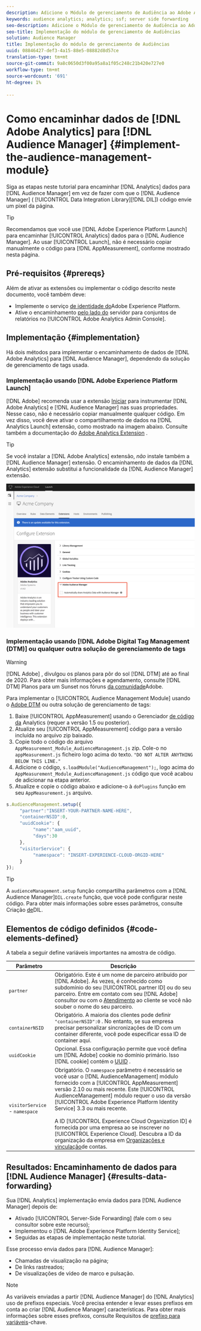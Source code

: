 ```yaml
---
description: Adicione o Módulo de gerenciamento de Audiência ao Adobe Analytics AppMeasurement para encaminhar os dados do Analytics para o Audience Manager, em vez de fazer com que o código da Biblioteca de integração de dados do Audience Manager (DIL) envie um pixel da página.
keywords: audience analytics; analytics; ssf; server side forwarding
seo-description: Adicione o Módulo de gerenciamento de Audiência ao Adobe Analytics AppMeasurement para encaminhar os dados do Analytics para o Audience Manager, em vez de fazer com que o código da Biblioteca de integração de dados do Audience Manager (DIL) envie um pixel da página.
seo-title: Implementação do módulo de gerenciamento de Audiências
solution: Audience Manager
title: Implementação do módulo de gerenciamento de Audiências
uuid: 08846427-def3-4a15-88e5-08882d8d57ce
translation-type: tm+mt
source-git-commit: 9a8c0650d3f00a95a8a1f05c248c21b420e727e0
workflow-type: tm+mt
source-wordcount: '691'
ht-degree: 1%

---
```



# Como encaminhar dados de [!DNL Adobe Analytics] para [!DNL Audience Manager] {#implement-the-audience-management-module}

Siga as etapas neste tutorial para encaminhar [!DNL Analytics] dados para [!DNL Audience Manager] em vez de fazer com que o [!DNL Audience Manager] ( [!UICONTROL Data Integration Library][!DNL DIL]) código envie um pixel da página.

>[!TIP]
>
>Recomendamos que você use [!DNL Adobe Experience Platform Launch] para encaminhar [!UICONTROL Analytics] dados para o [!DNL Audience Manager]. Ao usar [!UICONTROL Launch], não é necessário copiar manualmente o código para [!DNL AppMeasurement], conforme mostrado nesta página.

## Pré-requisitos {#prereqs}

Além de ativar as extensões ou implementar o código descrito neste documento, você também deve:

* Implemente o serviço [de identidade do](https://docs.adobe.com/content/help/en/id-service/using/home.html)Adobe Experience Platform.
* Ative o encaminhamento [pelo lado do](https://docs.adobe.com/help/en/analytics/admin/admin-tools/server-side-forwarding/ssf.html) servidor para conjuntos de relatórios no [!UICONTROL Adobe Analytics Admin Console].

## Implementação {#implementation}

Há dois métodos para implementar o encaminhamento de dados de [!DNL Adobe Analytics] para [!DNL Audience Manager], dependendo da solução de gerenciamento de tags usada.

### Implementação usando [!DNL Adobe Experience Platform Launch]

[!DNL Adobe] recomenda usar a extensão [Iniciar](https://docs.adobe.com/content/help/en/launch/using/overview.html) para instrumentar [!DNL Adobe Analytics] e [!DNL Audience Manager] nas suas propriedades. Nesse caso, não é necessário copiar manualmente qualquer código. Em vez disso, você deve ativar o compartilhamento de dados na [!DNL Analytics Launch] extensão, como mostrado na imagem abaixo. Consulte também a documentação do [Adobe Analytics Extension](https://docs.adobe.com/content/help/en/launch/using/extensions-ref/adobe-extension/analytics-extension/overview.html#adobe-audience-manager) .

>[!TIP]
>
>Se você instalar a [!DNL Adobe Analytics] extensão, *não* instale também a [!DNL Audience Manager] extensão. O encaminhamento de dados da [!DNL Analytics] extensão substitui a funcionalidade da [!DNL Audience Manager] extensão.

![Como ativar o compartilhamento de dados da extensão do Adobe Analytics para o Audience Manager](/help/using/integration/assets/analytics-to-aam.png)

### Implementação usando [!DNL Adobe Digital Tag Management (DTM)] ou qualquer outra solução de gerenciamento de tags

>[!WARNING]
>
>[!DNL Adobe] , divulgou os planos para pôr do sol [!DNL DTM] até ao final de 2020. Para obter mais informações e agendamento, consulte [!DNL DTM] Planos para um Sunset nos fóruns [da comunidade](https://forums.adobe.com/community/experience-cloud/platform/launch/blog/2018/10/05/dtm-plans-for-a-sunset)Adobe.

Para implementar o [!UICONTROL Audience Management Module] usando o [Adobe DTM](https://docs.adobe.com/content/help/en/dtm/using/dtm-home.html) ou outra solução de gerenciamento de tags:

1. Baixe [!UICONTROL AppMeasurement] usando o Gerenciador [de código da](https://docs.adobe.com/content/help/en/analytics/admin/admin-tools/code-manager-admin.html) Analytics (requer a versão 1.5 ou posterior).
1. Atualize seu [!UICONTROL AppMeasurement] código para a versão incluída no arquivo zip baixado.
1. Copie todo o código do arquivo `AppMeasurement_Module_AudienceManagement.js` zip. Cole-o no `appMeasurement.js` ficheiro logo acima do texto. `"DO NOT ALTER ANYTHING BELOW THIS LINE."`
1. Adicione o código, `s.loadModule("AudienceManagement");`, logo acima do `AppMeasurement_Module_AudienceManagement.js` código que você acabou de adicionar na etapa anterior.
1. Atualize e copie o código abaixo e adicione-o à `doPlugins` função em seu `AppMeasurement.js` arquivo.

```js
s.AudienceManagement.setup({ 
     "partner":"INSERT-YOUR-PARTNER-NAME-HERE", 
     "containerNSID":0, 
     "uuidCookie": { 
          "name":"aam_uuid", 
          "days":30
     },
     "visitorService": {
          "namespace": "INSERT-EXPERIENCE-CLOUD-ORGID-HERE" 
     } 
});
```

>[!TIP]
>
>A `audienceManagement.setup` função compartilha parâmetros com a [!DNL Audience Manager]`DIL.create` função, que você pode configurar neste código. Para obter mais informações sobre esses parâmetros, consulte Criação [de](../../dil/dil-class-overview/dil-create.md#dil-create)DIL.

## Elementos de código definidos {#code-elements-defined}

A tabela a seguir define variáveis importantes na amostra de código.

| Parâmetro | Descrição |
|--- |--- |
| `partner` | Obrigatório. Este é um nome de parceiro atribuído por [!DNL Adobe]. Às vezes, é conhecido como subdomínio do seu [!UICONTROL partner ID] ou do seu parceiro.  Entre em contato com seu [!DNL Adobe] consultor ou com o [Atendimento](https://helpx.adobe.com/marketing-cloud/contact-support.html) ao cliente se você não souber o nome do seu parceiro. |
| `containerNSID` | Obrigatório. A maioria dos clientes pode definir `"containerNSID":0` . No entanto, se sua empresa precisar personalizar sincronizações de ID com um container diferente, você pode especificar essa ID de container aqui. |
| `uuidCookie` | Opcional. Essa configuração permite que você defina um [!DNL Adobe] cookie no domínio primário. Isso [!DNL cookie] contém o [UUID](../../reference/ids-in-aam.md) . |
| `visitorService` - `namespace` | Obrigatório. O `namespace` parâmetro é necessário se você usar o [!DNL AudienceManagement] módulo fornecido com a [!UICONTROL AppMeasurement] versão 2.10 ou mais recente. Este [!UICONTROL AudienceManagement] módulo requer o uso da versão [!UICONTROL Adobe Experience Platform Identity Service] 3.3 ou mais recente. <br><br>A ID [!UICONTROL Experience Cloud Organization ID] é fornecida por uma empresa ao se inscrever no [!UICONTROL Experience Cloud]. Descubra a ID da organização da empresa em [Organizações e vinculação](https://docs.adobe.com/content/help/en/core-services/interface/manage-users-and-products/organizations.html)de contas. |

## Resultados: Encaminhamento de dados para [!DNL Audience Manager] {#results-data-forwarding}

Sua [!DNL Analytics] implementação envia dados para [!DNL Audience Manager] depois de:

* Ativado [!UICONTROL Server-Side Forwarding] (fale com o seu consultor sobre este recurso);
* Implementou o [!DNL Adobe Experience Platform Identity Service];
* Seguidas as etapas de implementação neste tutorial.

Esse processo envia dados para [!DNL Audience Manager]:

* Chamadas de visualização na página;
* De links rastreados;
* De visualizações de vídeo de marco e pulsação.

>[!NOTE]
>
>As variáveis enviadas a partir [!DNL Audience Manager] do [!DNL Analytics] uso de prefixos especiais. Você precisa entender e levar esses prefixos em conta ao criar [!DNL Audience Manager] características. Para obter mais informações sobre esses prefixos, consulte Requisitos de [prefixo para variáveis](../../features/traits/trait-variable-prefixes.md)-chave.
